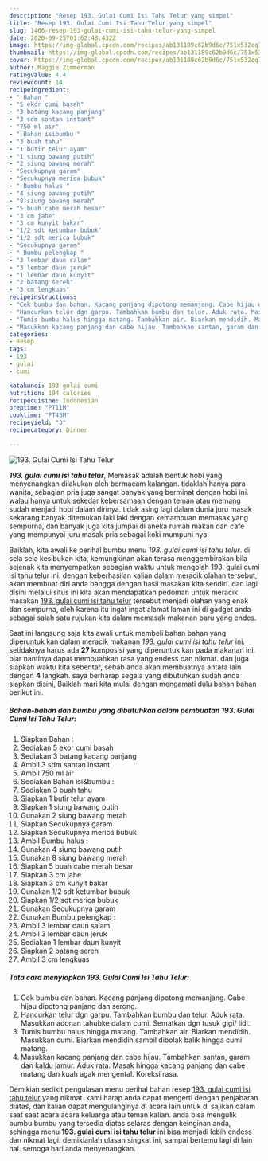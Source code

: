```yaml
---
description: "Resep 193. Gulai Cumi Isi Tahu Telur yang simpel"
title: "Resep 193. Gulai Cumi Isi Tahu Telur yang simpel"
slug: 1466-resep-193-gulai-cumi-isi-tahu-telur-yang-simpel
date: 2020-09-25T01:02:48.432Z
image: https://img-global.cpcdn.com/recipes/ab131189c62b9d6c/751x532cq70/193-gulai-cumi-isi-tahu-telur-foto-resep-utama.jpg
thumbnail: https://img-global.cpcdn.com/recipes/ab131189c62b9d6c/751x532cq70/193-gulai-cumi-isi-tahu-telur-foto-resep-utama.jpg
cover: https://img-global.cpcdn.com/recipes/ab131189c62b9d6c/751x532cq70/193-gulai-cumi-isi-tahu-telur-foto-resep-utama.jpg
author: Maggie Zimmerman
ratingvalue: 4.4
reviewcount: 14
recipeingredient:
- " Bahan "
- "5 ekor cumi basah"
- "3 batang kacang panjang"
- "3 sdm santan instant"
- "750 ml air"
- " Bahan isibumbu "
- "3 buah tahu"
- "1 butir telur ayam"
- "1 siung bawang putih"
- "2 siung bawang merah"
- "Secukupnya garam"
- "Secukupnya merica bubuk"
- " Bumbu halus "
- "4 siung bawang putih"
- "8 siung bawang merah"
- "5 buah cabe merah besar"
- "3 cm jahe"
- "3 cm kunyit bakar"
- "1/2 sdt ketumbar bubuk"
- "1/2 sdt merica bubuk"
- "Secukupnya garam"
- " Bumbu pelengkap "
- "3 lembar daun salam"
- "3 lembar daun jeruk"
- "1 lembar daun kunyit"
- "2 batang sereh"
- "3 cm lengkuas"
recipeinstructions:
- "Cek bumbu dan bahan. Kacang panjang dipotong memanjang. Cabe hijau dipotong panjang dan serong."
- "Hancurkan telur dgn garpu. Tambahkan bumbu dan telur. Aduk rata. Masukkan adonan tahubke dalam cumi. Sematkan dgn tusuk gigi/ lidi."
- "Tumis bumbu halus hingga matang. Tambahkan air. Biarkan mendidih. Masukkan cumi. Biarkan mendidih sambil dibolak balik hingga cumi matang."
- "Masukkan kacang panjang dan cabe hijau. Tambahkan santan, garam dan kaldu jamur. Aduk rata. Masak hingga kacang panjang dan cabe matang dan kuah agak mengental. Koreksi rasa."
categories:
- Resep
tags:
- 193
- gulai
- cumi

katakunci: 193 gulai cumi 
nutrition: 194 calories
recipecuisine: Indonesian
preptime: "PT11M"
cooktime: "PT45M"
recipeyield: "3"
recipecategory: Dinner

---
```



![193. Gulai Cumi Isi Tahu Telur](https://img-global.cpcdn.com/recipes/ab131189c62b9d6c/751x532cq70/193-gulai-cumi-isi-tahu-telur-foto-resep-utama.jpg)

<b><i>193. gulai cumi isi tahu telur</i></b>, Memasak adalah bentuk hobi yang menyenangkan dilakukan oleh bermacam kalangan. tidaklah hanya para wanita, sebagian pria juga sangat banyak yang berminat dengan hobi ini. walau hanya untuk sekedar kebersamaan dengan teman atau memang sudah menjadi hobi dalam dirinya. tidak asing lagi dalam dunia juru masak sekarang banyak ditemukan laki laki dengan kemampuan memasak yang sempurna, dan banyak juga kita jumpai di aneka rumah makan dan cafe yang mempunyai juru masak pria sebagai koki mumpuni nya.

Baiklah, kita awali ke perihal bumbu menu <i>193. gulai cumi isi tahu telur</i>. di sela sela kesibukan kita, kemungkinan akan terasa menggembirakan bila sejenak kita menyempatkan sebagian waktu untuk mengolah 193. gulai cumi isi tahu telur ini. dengan keberhasilan kalian dalam meracik olahan tersebut, akan membuat diri anda bangga dengan hasil masakan kita sendiri. dan lagi disini melalui situs ini kita akan mendapatkan pedoman untuk meracik masakan <u>193. gulai cumi isi tahu telur</u> tersebut menjadi olahan yang enak dan sempurna, oleh karena itu ingat ingat alamat laman ini di gadget anda sebagai salah satu rujukan kita dalam memasak makanan baru yang endes.




Saat ini langsung saja kita awali untuk membeli bahan bahan yang diperuntuk kan dalam meracik makanan <u><i>193. gulai cumi isi tahu telur</i></u> ini. setidaknya harus ada <b>27</b> komposisi yang diperuntuk kan pada makanan ini. biar nantinya dapat membuahkan rasa yang endess dan nikmat. dan juga siapkan waktu kita sebentar, sebab anda akan membuatnya antara lain dengan <b>4</b> langkah. saya berharap segala yang dibutuhkan sudah anda siapkan disini, Baiklah mari kita mulai dengan mengamati dulu bahan bahan berikut ini.

<!--inarticleads1-->

##### Bahan-bahan dan bumbu yang dibutuhkan dalam pembuatan 193. Gulai Cumi Isi Tahu Telur:

1. Siapkan  Bahan :
1. Sediakan 5 ekor cumi basah
1. Sediakan 3 batang kacang panjang
1. Ambil 3 sdm santan instant
1. Ambil 750 ml air
1. Sediakan  Bahan isi&amp;bumbu :
1. Sediakan 3 buah tahu
1. Siapkan 1 butir telur ayam
1. Siapkan 1 siung bawang putih
1. Gunakan 2 siung bawang merah
1. Siapkan Secukupnya garam
1. Siapkan Secukupnya merica bubuk
1. Ambil  Bumbu halus :
1. Gunakan 4 siung bawang putih
1. Gunakan 8 siung bawang merah
1. Siapkan 5 buah cabe merah besar
1. Siapkan 3 cm jahe
1. Siapkan 3 cm kunyit bakar
1. Gunakan 1/2 sdt ketumbar bubuk
1. Siapkan 1/2 sdt merica bubuk
1. Gunakan Secukupnya garam
1. Gunakan  Bumbu pelengkap :
1. Ambil 3 lembar daun salam
1. Ambil 3 lembar daun jeruk
1. Sediakan 1 lembar daun kunyit
1. Siapkan 2 batang sereh
1. Ambil 3 cm lengkuas




<!--inarticleads2-->

##### Tata cara menyiapkan 193. Gulai Cumi Isi Tahu Telur:

1. Cek bumbu dan bahan. Kacang panjang dipotong memanjang. Cabe hijau dipotong panjang dan serong.
1. Hancurkan telur dgn garpu. Tambahkan bumbu dan telur. Aduk rata. Masukkan adonan tahubke dalam cumi. Sematkan dgn tusuk gigi/ lidi.
1. Tumis bumbu halus hingga matang. Tambahkan air. Biarkan mendidih. Masukkan cumi. Biarkan mendidih sambil dibolak balik hingga cumi matang.
1. Masukkan kacang panjang dan cabe hijau. Tambahkan santan, garam dan kaldu jamur. Aduk rata. Masak hingga kacang panjang dan cabe matang dan kuah agak mengental. Koreksi rasa.




Demikian sedikit pengulasan menu perihal bahan resep <u>193. gulai cumi isi tahu telur</u> yang nikmat. kami harap anda dapat mengerti dengan penjabaran diatas, dan kalian dapat mengulanginya di acara lain untuk di sajikan dalam saat saat acara acara keluarga atau teman kalian. anda bisa mengulik bumbu bumbu yang tersedia diatas selaras dengan keinginan anda, sehingga menu <b>193. gulai cumi isi tahu telur</b> ini bisa menjadi lebih endess dan nikmat lagi. demikianlah ulasan singkat ini, sampai bertemu lagi di lain hal. semoga hari anda menyenangkan.
